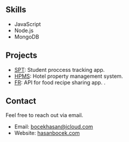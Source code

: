 ## Skills

- JavaScript
- Node.js
- MongoDB

## Projects

- [SPT](https://github.com/HasanBocek/SPT): Student proccess tracking app. 
- [HPMS](https://github.com/HasanBocek/Hotel-Property-Management-System): Hotel property management system. 
- [FR](https://github.com/HasanBocek/Food-Recipe-Backend): API for food recipe sharing app. . 

## Contact

Feel free to reach out via email.

- Email: bocekhasan@icloud.com
- Website: [hasanbocek.com](https://hasanbocek.com/)

